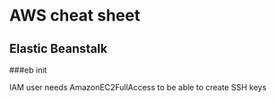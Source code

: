 # AWS cheat sheet

## Elastic Beanstalk

###eb init

IAM user needs AmazonEC2FullAccess to be able to create SSH keys

